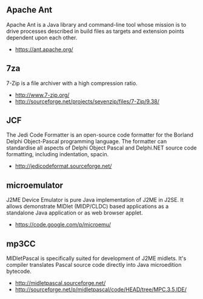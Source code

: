 Apache Ant
----------

Apache Ant is a Java library and command-line tool whose mission is to drive processes described in build files as targets and extension points dependent upon each other.

- https://ant.apache.org/

7za
---

7-Zip is a file archiver with a high compression ratio.

- http://www.7-zip.org/
- http://sourceforge.net/projects/sevenzip/files/7-Zip/9.38/

JCF
---

The Jedi Code Formatter is an open-source code formatter for the Borland Delphi Object-Pascal programming language. The formatter can standardise all aspects of Delphi Object Pascal and Delphi.NET source code formatting, including indentation, spacin.

- http://jedicodeformat.sourceforge.net/

microemulator
-------------

J2ME Device Emulator is pure Java implementation of J2ME in J2SE. It allows demonstrate MIDlet (MIDP/CLDC) based applications as a standalone Java application or as web browser applet.

- https://code.google.com/p/microemu/

mp3CC
-----

MIDletPascal is specifically suited for development of J2ME midlets. It's compiler translates Pascal source code directly into Java microedition bytecode.

- http://midletpascal.sourceforge.net/
- http://sourceforge.net/p/midletpascal/code/HEAD/tree/MPC.3.5.IDE/
